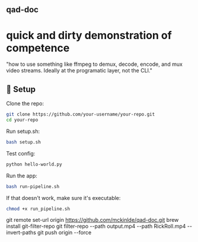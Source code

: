 ## qad-doc
# quick and dirty demonstration of competence

"how to use something like ffmpeg to demux, decode, encode, and mux video streams.  Ideally at the programatic layer, not the CLI."


## 🔧 Setup

Clone the repo:
```bash
git clone https://github.com/your-username/your-repo.git
cd your-repo
```

Run setup.sh:
```bash
bash setup.sh
```

Test config:
```bash
python hello-world.py
```

Run the app:
```bash
bash run-pipeline.sh
```

If that doesn't work, make sure it's executable:
```bash
chmod +x run_pipeline.sh
```

git remote set-url origin https://github.com/mckinlde/qad-doc.git
brew install git-filter-repo
git filter-repo --path output.mp4 --path RickRoll.mp4 --invert-paths
git push origin --force
